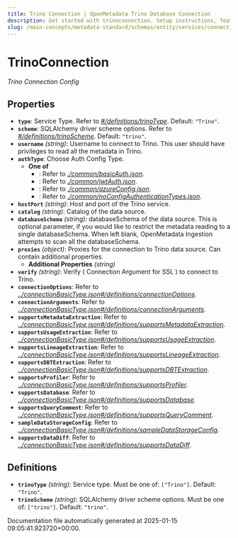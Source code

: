```yaml
---
title: Trino Connection | OpenMetadata Trino Database Connection
description: Get started with trinoconnection. Setup instructions, features, and configuration details inside.
slug: /main-concepts/metadata-standard/schemas/entity/services/connections/database/trinoconnection
---
```


# TrinoConnection

*Trino Connection Config*

## Properties

- **`type`**: Service Type. Refer to *[#/definitions/trinoType](#definitions/trinoType)*. Default: `"Trino"`.
- **`scheme`**: SQLAlchemy driver scheme options. Refer to *[#/definitions/trinoScheme](#definitions/trinoScheme)*. Default: `"trino"`.
- **`username`** *(string)*: Username to connect to Trino. This user should have privileges to read all the metadata in Trino.
- **`authType`**: Choose Auth Config Type.
  - **One of**
    - : Refer to *[./common/basicAuth.json](#common/basicAuth.json)*.
    - : Refer to *[./common/jwtAuth.json](#common/jwtAuth.json)*.
    - : Refer to *[./common/azureConfig.json](#common/azureConfig.json)*.
    - : Refer to *[./common/noConfigAuthenticationTypes.json](#common/noConfigAuthenticationTypes.json)*.
- **`hostPort`** *(string)*: Host and port of the Trino service.
- **`catalog`** *(string)*: Catalog of the data source.
- **`databaseSchema`** *(string)*: databaseSchema of the data source. This is optional parameter, if you would like to restrict the metadata reading to a single databaseSchema. When left blank, OpenMetadata Ingestion attempts to scan all the databaseSchema.
- **`proxies`** *(object)*: Proxies for the connection to Trino data source. Can contain additional properties.
  - **Additional Properties** *(string)*
- **`verify`** *(string)*: Verify ( Connection Argument for SSL ) to connect to Trino.
- **`connectionOptions`**: Refer to *[../connectionBasicType.json#/definitions/connectionOptions](#/connectionBasicType.json#/definitions/connectionOptions)*.
- **`connectionArguments`**: Refer to *[../connectionBasicType.json#/definitions/connectionArguments](#/connectionBasicType.json#/definitions/connectionArguments)*.
- **`supportsMetadataExtraction`**: Refer to *[../connectionBasicType.json#/definitions/supportsMetadataExtraction](#/connectionBasicType.json#/definitions/supportsMetadataExtraction)*.
- **`supportsUsageExtraction`**: Refer to *[../connectionBasicType.json#/definitions/supportsUsageExtraction](#/connectionBasicType.json#/definitions/supportsUsageExtraction)*.
- **`supportsLineageExtraction`**: Refer to *[../connectionBasicType.json#/definitions/supportsLineageExtraction](#/connectionBasicType.json#/definitions/supportsLineageExtraction)*.
- **`supportsDBTExtraction`**: Refer to *[../connectionBasicType.json#/definitions/supportsDBTExtraction](#/connectionBasicType.json#/definitions/supportsDBTExtraction)*.
- **`supportsProfiler`**: Refer to *[../connectionBasicType.json#/definitions/supportsProfiler](#/connectionBasicType.json#/definitions/supportsProfiler)*.
- **`supportsDatabase`**: Refer to *[../connectionBasicType.json#/definitions/supportsDatabase](#/connectionBasicType.json#/definitions/supportsDatabase)*.
- **`supportsQueryComment`**: Refer to *[../connectionBasicType.json#/definitions/supportsQueryComment](#/connectionBasicType.json#/definitions/supportsQueryComment)*.
- **`sampleDataStorageConfig`**: Refer to *[../connectionBasicType.json#/definitions/sampleDataStorageConfig](#/connectionBasicType.json#/definitions/sampleDataStorageConfig)*.
- **`supportsDataDiff`**: Refer to *[../connectionBasicType.json#/definitions/supportsDataDiff](#/connectionBasicType.json#/definitions/supportsDataDiff)*.
## Definitions

- **`trinoType`** *(string)*: Service type. Must be one of: `["Trino"]`. Default: `"Trino"`.
- **`trinoScheme`** *(string)*: SQLAlchemy driver scheme options. Must be one of: `["trino"]`. Default: `"trino"`.


Documentation file automatically generated at 2025-01-15 09:05:41.923720+00:00.
